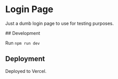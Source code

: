 # Login Page

Just a dumb login page to use for testing purposes.

## Development

Run `npm run dev`

## Deployment

Deployed to Vercel.